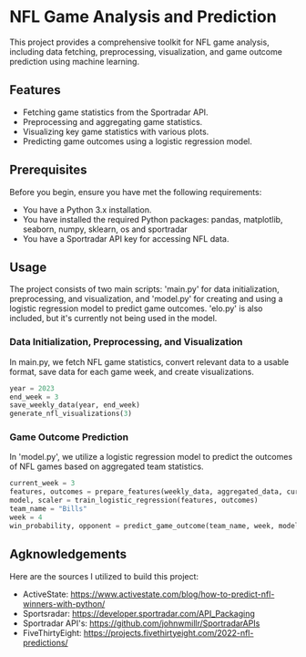 # NFL Game Analysis and Prediction
 This project provides a comprehensive toolkit for NFL game analysis, including data fetching, preprocessing, visualization, and game outcome prediction using machine learning.

## Features
* Fetching game statistics from the Sportradar API.
* Preprocessing and aggregating game statistics.
* Visualizing key game statistics with various plots.
* Predicting game outcomes using a logistic regression model.

## Prerequisites
 Before you begin, ensure you have met the following requirements:

* You have a Python 3.x installation.
* You have installed the required Python packages: pandas, matplotlib, seaborn, numpy, sklearn, os and sportradar
* You have a Sportradar API key for accessing NFL data.

## Usage
 The project consists of two main scripts: 'main.py' for data initialization, preprocessing, and visualization, and 'model.py' for creating and using a logistic regression model to  predict game outcomes. 'elo.py' is also included, but it's currently not being used in the model. 

### Data Initialization, Preprocessing, and Visualization
 In main.py, we fetch NFL game statistics, convert relevant data to a usable format, save data for each game week, and create visualizations.


```python
year = 2023
end_week = 3
save_weekly_data(year, end_week)
generate_nfl_visualizations(3)
```

### Game Outcome Prediction
In 'model.py', we utilize a logistic regression model to predict the outcomes of NFL games based on aggregated team statistics.


```python
current_week = 3
features, outcomes = prepare_features(weekly_data, aggregated_data, current_week)
model, scaler = train_logistic_regression(features, outcomes)
team_name = "Bills"
week = 4
win_probability, opponent = predict_game_outcome(team_name, week, model, scaler, weekly_data, aggregated_data)
```

## Agknowledgements 
 Here are the sources I utilized to build this project:

 * ActiveState: https://www.activestate.com/blog/how-to-predict-nfl-winners-with-python/
 * Sportsradar: https://developer.sportradar.com/API_Packaging
 * Sportradar API's: https://github.com/johnwmillr/SportradarAPIs
 * FiveThirtyEight: https://projects.fivethirtyeight.com/2022-nfl-predictions/





 

